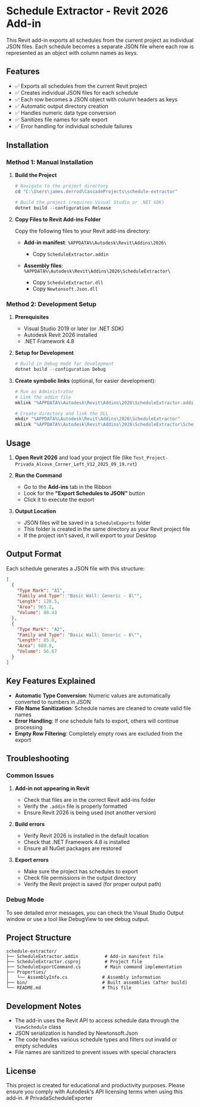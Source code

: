 # Schedule Extractor - Revit 2026 Add-in

This Revit add-in exports all schedules from the current project as individual JSON files. Each schedule becomes a separate JSON file where each row is represented as an object with column names as keys.

## Features

- ✅ Exports all schedules from the current Revit project
- ✅ Creates individual JSON files for each schedule  
- ✅ Each row becomes a JSON object with column headers as keys
- ✅ Automatic output directory creation
- ✅ Handles numeric data type conversion
- ✅ Sanitizes file names for safe export
- ✅ Error handling for individual schedule failures

## Installation

### Method 1: Manual Installation

1. **Build the Project**
   ```powershell
   # Navigate to the project directory
   cd "C:\Users\james.derrod\CascadeProjects\schedule-extractor"
   
   # Build the project (requires Visual Studio or .NET SDK)
   dotnet build --configuration Release
   ```

2. **Copy Files to Revit Add-ins Folder**
   
   Copy the following files to your Revit add-ins directory:
   - **Add-in manifest**: `%APPDATA%\Autodesk\Revit\Addins\2026\`
     - Copy `ScheduleExtractor.addin`
   
   - **Assembly files**: `%APPDATA%\Autodesk\Revit\Addins\2026\ScheduleExtractor\`
     - Copy `ScheduleExtractor.dll`
     - Copy `Newtonsoft.Json.dll`

### Method 2: Development Setup

1. **Prerequisites**
   - Visual Studio 2019 or later (or .NET SDK)
   - Autodesk Revit 2026 installed
   - .NET Framework 4.8

2. **Setup for Development**
   ```powershell
   # Build in Debug mode for development
   dotnet build --configuration Debug
   ```

3. **Create symbolic links** (optional, for easier development):
   ```powershell
   # Run as Administrator
   # Link the addin file
   mklink "%APPDATA%\Autodesk\Revit\Addins\2026\ScheduleExtractor.addin" "C:\Users\james.derrod\CascadeProjects\schedule-extractor\ScheduleExtractor.addin"
   
   # Create directory and link the DLL
   mkdir "%APPDATA%\Autodesk\Revit\Addins\2026\ScheduleExtractor"
   mklink "%APPDATA%\Autodesk\Revit\Addins\2026\ScheduleExtractor\ScheduleExtractor.dll" "C:\Users\james.derrod\CascadeProjects\schedule-extractor\bin\Debug\net48\ScheduleExtractor.dll"
   ```

## Usage

1. **Open Revit 2026** and load your project file (like `Test_Project-Privada_Alcove_Corner_Left_V12_2025_09_19.rvt`)

2. **Run the Command**
   - Go to the **Add-ins** tab in the Ribbon
   - Look for the **"Export Schedules to JSON"** button
   - Click it to execute the export

3. **Output Location**
   - JSON files will be saved in a `ScheduleExports` folder
   - This folder is created in the same directory as your Revit project file
   - If the project isn't saved, it will export to your Desktop

## Output Format

Each schedule generates a JSON file with this structure:

```json
[
  {
    "Type Mark": "A1",
    "Family and Type": "Basic Wall: Generic - 8\"",
    "Length": 120.5,
    "Area": 965.2,
    "Volume": 80.43
  },
  {
    "Type Mark": "A2", 
    "Family and Type": "Basic Wall: Generic - 6\"",
    "Length": 85.0,
    "Area": 680.0,
    "Volume": 56.67
  }
]
```

## Key Features Explained

- **Automatic Type Conversion**: Numeric values are automatically converted to numbers in JSON
- **File Name Sanitization**: Schedule names are cleaned to create valid file names
- **Error Handling**: If one schedule fails to export, others will continue processing
- **Empty Row Filtering**: Completely empty rows are excluded from the export

## Troubleshooting

### Common Issues

1. **Add-in not appearing in Revit**
   - Check that files are in the correct Revit add-ins folder
   - Verify the `.addin` file is properly formatted
   - Ensure Revit 2026 is being used (not another version)

2. **Build errors**
   - Verify Revit 2026 is installed in the default location
   - Check that .NET Framework 4.8 is installed
   - Ensure all NuGet packages are restored

3. **Export errors**
   - Make sure the project has schedules to export
   - Check file permissions in the output directory
   - Verify the Revit project is saved (for proper output path)

### Debug Mode

To see detailed error messages, you can check the Visual Studio Output window or use a tool like DebugView to see debug output.

## Project Structure

```
schedule-extractor/
├── ScheduleExtractor.addin          # Add-in manifest file
├── ScheduleExtractor.csproj         # Project file
├── ScheduleExportCommand.cs         # Main command implementation
├── Properties/
│   └── AssemblyInfo.cs             # Assembly information
├── bin/                            # Built assemblies (after build)
└── README.md                       # This file
```

## Development Notes

- The add-in uses the Revit API to access schedule data through the `ViewSchedule` class
- JSON serialization is handled by Newtonsoft.Json
- The code handles various schedule types and filters out invalid or empty schedules
- File names are sanitized to prevent issues with special characters

## License

This project is created for educational and productivity purposes. Please ensure you comply with Autodesk's API licensing terms when using this add-in.
#   P r i v a d a S c h e d u l e E x p o r t e r  
 